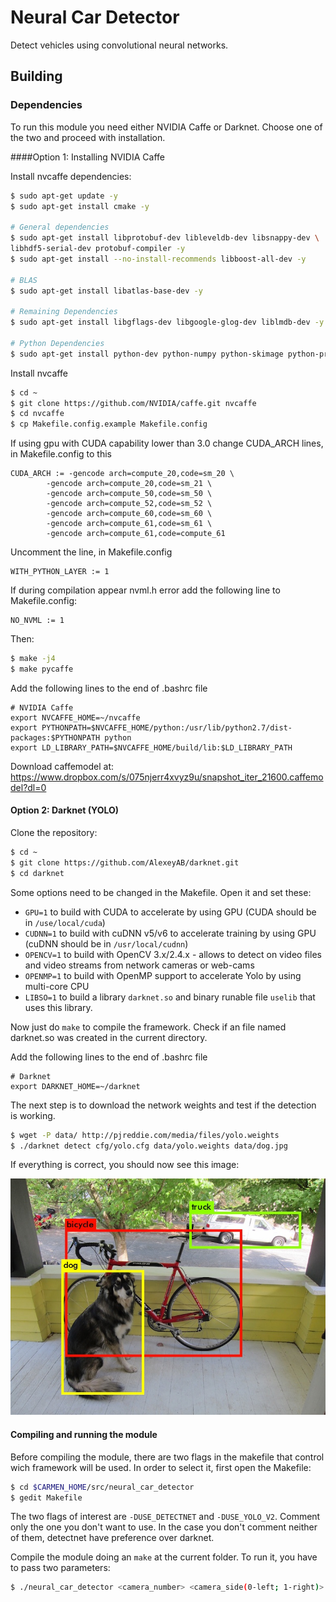 # Neural Car Detector

Detect vehicles using convolutional neural networks.

## Building
### Dependencies
To run this module you need either NVIDIA Caffe or Darknet.
Choose one of the two and proceed with installation.

####Option 1: Installing NVIDIA Caffe

Install nvcaffe dependencies:

``` bash
$ sudo apt-get update -y
$ sudo apt-get install cmake -y

# General dependencies
$ sudo apt-get install libprotobuf-dev libleveldb-dev libsnappy-dev \
libhdf5-serial-dev protobuf-compiler -y
$ sudo apt-get install --no-install-recommends libboost-all-dev -y

# BLAS
$ sudo apt-get install libatlas-base-dev -y

# Remaining Dependencies
$ sudo apt-get install libgflags-dev libgoogle-glog-dev liblmdb-dev -y

# Python Dependencies
$ sudo apt-get install python-dev python-numpy python-skimage python-protobuf -y
```
Install nvcaffe

``` bash
$ cd ~
$ git clone https://github.com/NVIDIA/caffe.git nvcaffe
$ cd nvcaffe
$ cp Makefile.config.example Makefile.config
```

If using gpu with CUDA capability lower than 3.0 change CUDA_ARCH lines, in Makefile.config to this

	CUDA_ARCH := -gencode arch=compute_20,code=sm_20 \
			-gencode arch=compute_20,code=sm_21 \
			-gencode arch=compute_50,code=sm_50 \
			-gencode arch=compute_52,code=sm_52 \
			-gencode arch=compute_60,code=sm_60 \
			-gencode arch=compute_61,code=sm_61 \
			-gencode arch=compute_61,code=compute_61

Uncomment the line, in Makefile.config

	WITH_PYTHON_LAYER := 1

If during compilation appear nvml.h error add the following line to Makefile.config:

	NO_NVML := 1
	
Then:

``` bash
$ make -j4
$ make pycaffe
```

Add the following lines to the end of .bashrc file

	# NVIDIA Caffe
	export NVCAFFE_HOME=~/nvcaffe 
	export PYTHONPATH=$NVCAFFE_HOME/python:/usr/lib/python2.7/dist-packages:$PYTHONPATH python
	export LD_LIBRARY_PATH=$NVCAFFE_HOME/build/lib:$LD_LIBRARY_PATH
	
Download caffemodel at: https://www.dropbox.com/s/075njerr4xvyz9u/snapshot_iter_21600.caffemodel?dl=0

	
#### Option 2: Darknet (YOLO)

Clone the repository:

``` bash
$ cd ~
$ git clone https://github.com/AlexeyAB/darknet.git
$ cd darknet
```
Some options need to be changed in the Makefile. Open it and set these:

* `GPU=1` to build with CUDA to accelerate by using GPU (CUDA should be in `/use/local/cuda`)
* `CUDNN=1` to build with cuDNN v5/v6 to accelerate training by using GPU (cuDNN should be in `/usr/local/cudnn`)
* `OPENCV=1` to build with OpenCV 3.x/2.4.x - allows to detect on video files and video streams from network cameras or web-cams
* `OPENMP=1` to build with OpenMP support to accelerate Yolo by using multi-core CPU
* `LIBSO=1` to build a library `darknet.so` and binary runable file `uselib` that uses this library.

Now just do `make` to compile the framework. Check if an file named darknet.so was created in the current directory.

Add the following lines to the end of .bashrc file

	# Darknet
	export DARKNET_HOME=~/darknet

The next step is to download the network weights and test if the detection is working. 

``` bash
$ wget -P data/ http://pjreddie.com/media/files/yolo.weights
$ ./darknet detect cfg/yolo.cfg data/yolo.weights data/dog.jpg
```
If everything is correct, you should now see this image:

![example](Example_darknet.jpg)


#### Compiling and running the module

Before compiling the module, there are two flags in the makefile that control wich framework will be used. 
In order to select it, first open the Makefile:

``` bash
$ cd $CARMEN_HOME/src/neural_car_detector
$ gedit Makefile
```

The two flags of interest are `-DUSE_DETECTNET` and `-DUSE_YOLO_V2`.
Comment only the one you don't want to use. 
In the case you don't comment neither of them, detectnet have preference over darknet.

Compile the module doing an `make` at the current folder. To run it, you have to pass two parameters:

```bash
$ ./neural_car_detector <camera_number> <camera_side(0-left; 1-right)>
```